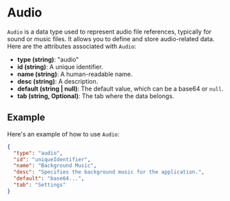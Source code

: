 # Audio

`Audio` is a data type used to represent audio file references, typically for sound or music files. It allows you to define and store audio-related data. Here are the attributes associated with `Audio`:

- **type (string)**: "audio"
- **id (string)**: A unique identifier.
- **name (string)**: A human-readable name.
- **desc (string)**: A description.
- **default (string | null)**: The default value, which can be a base64 or `null`.
- **tab (string, Optional)**: The tab where the data belongs.

## Example

Here's an example of how to use `Audio`:

```json
{
  "type": "audio",
  "id": "uniqueIdentifier",
  "name": "Background Music",
  "desc": "Specifies the background music for the application.",
  "default": "base64...",
  "tab": "Settings"
}
